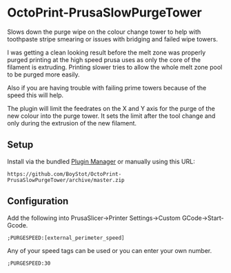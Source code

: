 # OctoPrint-PrusaSlowPurgeTower

Slows down the purge wipe on the colour change tower to help with toothpaste stripe smearing or issues with bridging and failed wipe towers.

I was getting a clean looking result before the melt zone was properly purged printing at the high speed prusa uses as only the core of the filament is extruding.  Printing slower tries to allow the whole melt zone pool to be purged more easily.

Also if you are having trouble with failing prime towers because of the speed this will help.

The plugin will limit the feedrates on the X and Y axis for the purge of the new colour into the purge tower.  It sets the limit after the tool change and only during the extrusion of the new filament.

## Setup

Install via the bundled [Plugin Manager](https://github.com/foosel/OctoPrint/wiki/Plugin:-Plugin-Manager)
or manually using this URL:

    https://github.com/BoyStot/OctoPrint-PrusaSlowPurgeTower/archive/master.zip

## Configuration

Add the following into PrusaSlicer->Printer Settings->Custom GCode->Start-Gcode.

    ;PURGESPEED:[external_perimeter_speed]

Any of your speed tags can be used or you can enter your own number.

    ;PURGESPEED:30
